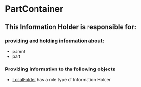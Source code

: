 # PartContainer
## This Information Holder is responsible for:
### providing and holding information about: 
* parent
* part
### Providing information to the following objects 
* [LocalFolder](../InformationHolders/LocalFolder.md) has a role type of Information Holder
